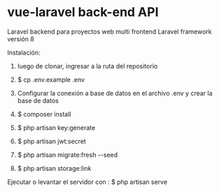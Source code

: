 # vue-laravel back-end API
Laravel backend para proyectos web multi frontend
Laravel framework versión 8

Instalación:

1. luego de clonar, ingresar a la ruta del repositorio

2. $ cp .env.example .env

3. Configurar la conexión a base de datos en el archivo .env y crear la base de datos

4. $ composer install

5. $ php artisan key:generate

6. $ php artisan jwt:secret

7. $ php artisan migrate:fresh --seed

8. $ php artisan storage:link

Ejecutar o levantar el servidor con : $ php artisan serve

